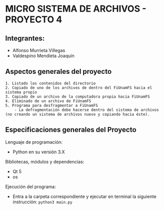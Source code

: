# MICRO SISTEMA DE ARCHIVOS - PROYECTO 4

## Integrantes:

- Alfonso Murrieta Villegas
- Valdespino Mendieta Joaquín

## Aspectos generales del proyecto 

    1. Listado los contenidos del directorio
    2. Copiado de uno de los archivos de dentro del FiUnamFS hacia el sistema propio
    3. Copiado de un archivo de la computadora propia hacia FiUnamFS
    4. Eliminado de un archivo de FiUnamFS
    5. Programa para desfragmentar a FiUnamFS  
        - La defragmentación debe hacerse dentro del sistema de archivos (no creando un sistema de archivos nuevo y copiando hacia éste).


 
## Especificaciones generales del Proyecto

Lenguaje de programación: 
- Python en su versión 3.X

Bibliotecas, módulos y dependencias:
- Qt 5 
- os

Ejecución del programa:
- Entra a la carpeta correspondiente y ejecutar en terminal la siguiente instrucción:
    ``` python3 main.py ``` 


